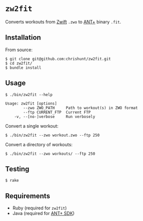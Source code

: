# `zw2fit`

Converts workouts from [Zwift](https://zwift.com) `.zwo` to
[ANT+](https://www.thisisant.com/developer/ant-plus/ant-antplus-defined/)
binary `.fit`.

## Installation

From source:

```
$ git clone git@github.com:chrishunt/zw2fit.git
$ cd zw2fit/
$ bundle install
```

## Usage

```
$ ./bin/zw2fit --help

Usage: zw2fit [options]
        --zwo ZWO_PATH     Path to workout(s) in ZWO format
        --ftp CURRENT_FTP  Current FTP
    -v, --[no-]verbose     Run verbosely
```

Convert a single workout:

```
$ ./bin/zw2fit --zwo workout.zwo --ftp 250
```

Convert a directory of workouts:

```
$ ./bin/zw2fit --zwo workouts/ --ftp 250
```

## Testing

```
$ rake
```

## Requirements

- Ruby (required for `zw2fit`)
- Java (required for [ANT+ SDK](https://www.thisisant.com/developer))

